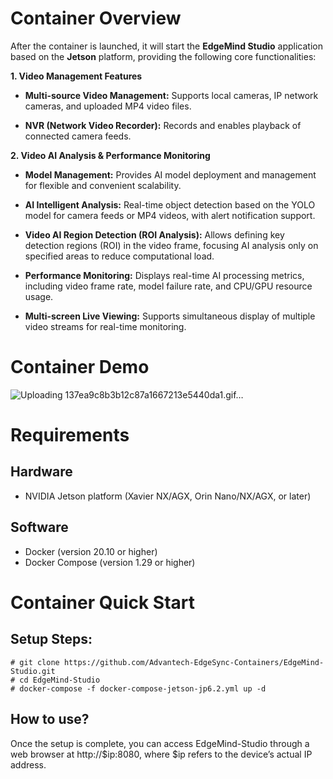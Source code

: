 # Container Overview

After the container is launched, it will start the **EdgeMind Studio** application based on the **Jetson** platform, providing the following core functionalities:

**1. Video Management Features**
- **Multi-source Video Management:** Supports local cameras, IP network cameras, and uploaded MP4 video files.

- **NVR (Network Video Recorder):** Records and enables playback of connected camera feeds.

**2. Video AI Analysis & Performance Monitoring**
- **Model Management:** Provides AI model deployment and management for flexible and convenient scalability.

- **AI Intelligent Analysis:** Real-time object detection based on the YOLO model for camera feeds or MP4 videos, with alert notification support.

- **Video AI Region Detection (ROI Analysis):** Allows defining key detection regions (ROI) in the video frame, focusing AI analysis only on specified areas to reduce computational load.

- **Performance Monitoring:** Displays real-time AI processing metrics, including video frame rate, model failure rate, and CPU/GPU resource usage.

- **Multi-screen Live Viewing:** Supports simultaneous display of multiple video streams for real-time monitoring.

# Container Demo

![Uploading 137ea9c8b3b12c87a1667213e5440da1.gif…]()


# Requirements

## Hardware

- NVIDIA Jetson platform (Xavier NX/AGX, Orin Nano/NX/AGX, or later)

## Software

- Docker (version 20.10 or higher)
- Docker Compose (version 1.29 or higher)


# Container Quick Start
## Setup Steps:

```shell
# git clone https://github.com/Advantech-EdgeSync-Containers/EdgeMind-Studio.git
# cd EdgeMind-Studio
# docker-compose -f docker-compose-jetson-jp6.2.yml up -d
```

## How to use?
Once the setup is complete, you can access EdgeMind-Studio through a web browser at http://$ip:8080, where $ip refers to the device’s actual IP address.

